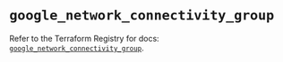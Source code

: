 # `google_network_connectivity_group`

Refer to the Terraform Registry for docs: [`google_network_connectivity_group`](https://registry.terraform.io/providers/hashicorp/google/6.49.2/docs/resources/network_connectivity_group).
